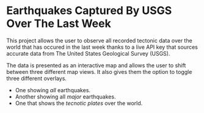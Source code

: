 # Earthquakes Captured By USGS Over The Last Week

This project allows the user to observe all recorded tectonic data over the world that has occured in the last week thanks to a live API key that sources accurate data from The United States Geological Survey (USGS).

The data is presented as an interactive map and allows the user to shift between three different map views. It also gives them the option to toggle three different overlays. 
* One showing *all* earthquakes.
* Another showing all *major* earthquakes.
* One that shows the *tecnotic plates* over the world.




